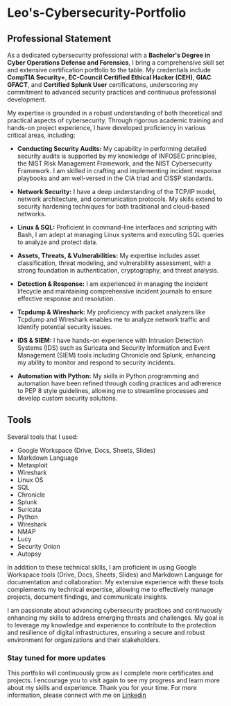# Leo's-Cybersecurity-Portfolio
## Professional Statement
As a dedicated cybersecurity professional with a **Bachelor's Degree in Cyber Operations Defense and Forensics**, I bring a comprehensive skill set and extensive certification portfolio to the table. My credentials include **CompTIA Security+**, **EC-Council Certified Ethical Hacker (CEH)**, **GIAC GFACT**, and **Certified Splunk User** certifications, underscoring my commitment to advanced security practices and continuous professional development.

My expertise is grounded in a robust understanding of both theoretical and practical aspects of cybersecurity. Through rigorous academic training and hands-on project experience, I have developed proficiency in various critical areas, including:

* **Conducting Security Audits:** My capability in performing detailed security audits is supported by my knowledge of INFOSEC principles, the NIST Risk Management Framework, and the NIST Cybersecurity Framework. I am skilled in crafting and implementing incident response playbooks and am well-versed in the CIA triad and CISSP standards.

* **Network Security:** I have a deep understanding of the TCP/IP model, network architecture, and communication protocols. My skills extend to security hardening techniques for both traditional and cloud-based networks.

* **Linux & SQL:** Proficient in command-line interfaces and scripting with Bash, I am adept at managing Linux systems and executing SQL queries to analyze and protect data.

* **Assets, Threats, & Vulnerabilities:** My expertise includes asset classification, threat modeling, and vulnerability assessment, with a strong foundation in authentication, cryptography, and threat analysis.

* **Detection & Response:** I am experienced in managing the incident lifecycle and maintaining comprehensive incident journals to ensure effective response and resolution.

* **Tcpdump & Wireshark:** My proficiency with packet analyzers like Tcpdump and Wireshark enables me to analyze network traffic and identify potential security issues.

* **IDS & SIEM:** I have hands-on experience with Intrusion Detection Systems (IDS) such as Suricata and Security Information and Event Management (SIEM) tools including Chronicle and Splunk, enhancing my ability to monitor and respond to security incidents.

* **Automation with Python:** My skills in Python programming and automation have been refined through coding practices and adherence to PEP 8 style guidelines, allowing me to streamline processes and develop custom security solutions.

## Tools
Several tools that I used:

* Google Workspace (Drive, Docs, Sheets, Slides)
* Markdown Language
* Metasploit
* Wireshark
* Linux OS
* SQL
* Chronicle
* Splunk
* Suricata
* Python
* Wireshark
* NMAP
* Lucy
* Security Onion
* Autopsy

In addition to these technical skills, I am proficient in using Google Workspace tools (Drive, Docs, Sheets, Slides) and Markdown Language for documentation and collaboration. My extensive experience with these tools complements my technical expertise, allowing me to effectively manage projects, document findings, and communicate insights.

I am passionate about advancing cybersecurity practices and continuously enhancing my skills to address emerging threats and challenges. My goal is to leverage my knowledge and experience to contribute to the protection and resilience of digital infrastructures, ensuring a secure and robust environment for organizations and their stakeholders.

### Stay tuned for more updates

This portfolio will continuously grow as I complete more certificates and projects. I encourage you to visit again to see my progress and learn more about my skills and experience. Thank you for your time. For more information, please connect with me on [Linkedin](https://www.linkedin.com/in/leonardo-montano/ "Linkedin")

